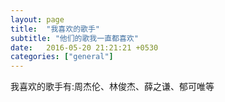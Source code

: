 ```yaml
---
layout: page
title:  "我喜欢的歌手"
subtitle: "他们的歌我一直都喜欢"
date:   2016-05-20 21:21:21 +0530
categories: ["general"]
---
```

<span style=“text-align:center;>我喜欢的歌手有:周杰伦、林俊杰、薛之谦、郁可唯等</span> 
<span></span>
